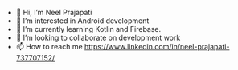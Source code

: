 - 👋 Hi, I’m Neel Prajapati
- 👀 I’m interested in Android development
- 🌱 I’m currently learning Kotlin and Firebase.
- 💞️ I’m looking to collaborate on development work
- 📫 How to reach me https://www.linkedin.com/in/neel-prajapati-737707152/

<!---
Neel9672/Neel9672 is a ✨ special ✨ repository because its `README.md` (this file) appears on your GitHub profile.
You can click the Preview link to take a look at your changes.
--->
